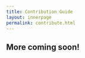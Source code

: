```yaml
---
title: Contribution Guide
layout: innerpage
permalink: contribute.html
---
```


## More coming soon!
